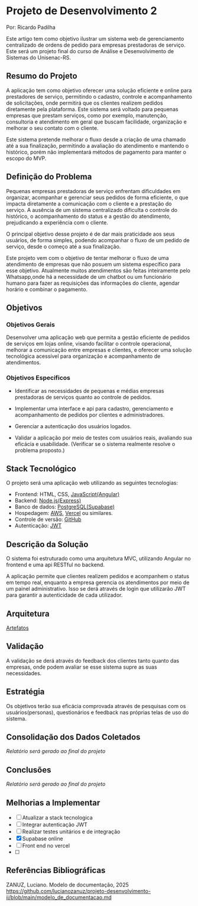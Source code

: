 # Projeto de Desenvolvimento 2

Por: Ricardo Padilha

Este artigo tem como objetivo ilustrar um sistema web de gerenciamento centralizado de ordens de pedido para empresas prestadoras de serviço. Este será um projeto final do curso de Análise e Desenvolvimento de Sistemas do Unisenac-RS.

## Resumo do Projeto

A aplicação tem como objetivo oferecer uma solução eficiente e online para prestadores de serviço, permitindo o cadastro, controle e acompanhamento de solicitações, onde permitirá que os clientes realizem pedidos diretamente pela plataforma.
Este sistema será voltado para pequenas empresas que prestam serviços, como por exemplo, manutenção, consultoria e atendimento em geral que buscam facilidade, organização e melhorar o seu contato com o cliente.

Este sistema pretende melhorar o fluxo desde a criação de uma chamado até a sua finalização, permitindo a avaliação do atendimento e mantendo o histórico, porém não implementará métodos de pagamento para manter o escopo do MVP.

## Definição do Problema

Pequenas empresas prestadoras de serviço enfrentam dificuldades em organizar, acompanhar e gerenciar seus pedidos de forma eficiente, o que impacta diretamente a comunicação com o cliente e a prestação do serviço. A ausência de um sistema centralizado dificulta o controle do histórico, o acompanhamento do status e a gestão do atendimento, prejudicando a experiência com o cliente.

O principal objetivo desse projeto é de dar mais praticidade aos seus usuários, de forma simples, podendo acompanhar o fluxo de um pedido de serviço, desde o começo até a sua finalização.

Este projeto vem com o objetivo de tentar melhorar o fluxo de uma atendimento de empresas que não posuem um sistema específico para esse objetivo. Atualmente muitos atendimentos são feitas inteiramente pelo Whatsapp,onde há a necessidade de um chatbot ou um funcionário humano para fazer as requisições das informações do cliente, agendar horário e combinar o pagamento.

## Objetivos

### Objetivos Gerais

Desenvolver uma aplicação web que permita a gestão eficiente de pedidos de serviços em lojas online, visando facilitar o controle operacional, melhorar a comunicação entre empresas e clientes, e oferecer uma solução tecnológica acessível para organização e acompanhamento de atendimentos.

### Objetivos Especificos

- Identificar as necessidades de pequenas e médias empresas prestadoras de serviços quanto ao controle de pedidos.

- Implementar uma interface e api para cadastro, gerenciamento e acompanhamento de pedidos por clientes e administradores.

- Gerenciar a autenticação dos usuários logados.

- Validar a aplicação por meio de testes com usuários reais, avaliando sua eficácia e usabilidade. (Verificar se o sistema realmente resolve o problema proposto.)

## Stack Tecnológico

<!-- Descrever o por que de cada um -->
O projeto será uma aplicação web utilizando as seguintes tecnologias:
- Frontend: HTML, CSS, [JavaScript(Angular)](https://angular.dev/overview)
- Backend: [Node.js(Express)](https://expressjs.com/pt-br/)
- Banco de dados: [PostgreSQL(Supabase)](https://supabase.com/)
- Hospedagem: [AWS](https://aws.amazon.com/pt/), [Vercel](https://vercel.com/) ou similares.
- Controle de versão: [GitHub](https://github.com/)
- Autenticação: [JWT](https://jwt.io/)


## Descrição da Solução
<!-- Telas do sistema -->
O sistema foi estruturado como uma arquitetura MVC, utilizando Angular no frontend e uma api RESTful no backend.

A aplicação permite que clientes realizem pedidos e acompanhem o status em tempo real, enquanto a empresa gerencia os atendimentos por meio de um painel administrativo. Isso se derá através de login que utilizarão JWT para garantir a autenticidade de cada utilizador.

## Arquitetura

[Artefatos](artefatos/)
<!-- Informar sobre testes unitários, aqui ou em #validação -->

## Validação

A validação se derá através do feedback dos clientes tanto quanto das empresas, onde podem avaliar se esse sistema supre as suas necessidades.

## Estratégia

Os objetivos terão sua eficácia comprovada através de pesquisas com os usuários(personas), questionários e feedback nas próprias telas de uso do sistema.

## Consolidação dos Dados Coletados

_Relatório será gerado ao final do projeto_

## Conclusões

_Relatório será gerado ao final do projeto_

## Melhorias a Implementar

- [ ] Atualizar a stack tecnologica
- [ ] Integrar autenticação JWT
- [ ] Realizar testes unitários e de integração
- [x] Supabase online
- [ ] Front end no vercel
- [ ] 

## Referências Bibliográficas

ZANUZ, Luciano. Modelo de documentação, 2025 <https://github.com/lucianozanuz/projeto-desenvolvimento-ii/blob/main/modelo_de_documentacao.md>
